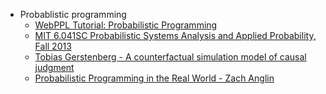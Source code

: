 * Probablistic programming
  * [WebPPL Tutorial: Probabilistic Programming](https://www.youtube.com/watch?v=9SEIYh5BCjc)
  * [MIT 6.041SC Probabilistic Systems Analysis and Applied Probability, Fall 2013](https://www.youtube.com/playlist?list=PLUl4u3cNGP60A3XMwZ5sep719_nh95qOe)
  * [Tobias Gerstenberg - A counterfactual simulation model of causal judgment](https://www.youtube.com/watch?v=IkbEIKQqoyA)
  * [Probabilistic Programming in the Real World - Zach Anglin](https://www.youtube.com/watch?v=5f-9xCuyZh4)